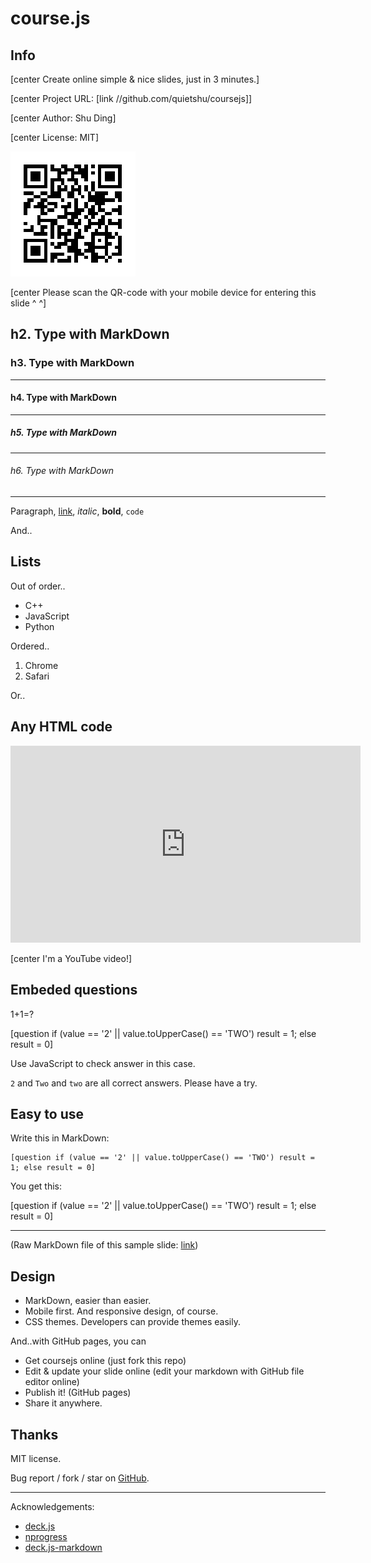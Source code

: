 # course.js

## Info

[center Create online simple & nice slides, just in 3 minutes.]

[center Project URL: [link //github.com/quietshu/coursejs]]

[center Author: Shu Ding]

[center License: MIT]

![I'm a nice qrcode!](docs/qrcode.png)

[center Please scan the QR-code with your mobile device for entering this slide ^ ^]

## h2. Type with MarkDown

### h3. Type with MarkDown

---

#### h4. Type with MarkDown

---

##### h5. Type with MarkDown

---

###### h6. Type with MarkDown

---

Paragraph, [link](#), *italic*, **bold**, `code`

And..

## Lists

Out of order..

- C++
- JavaScript
- Python

Ordered..

1. Chrome
2. Safari

Or..

## Any HTML code

<iframe width="560" height="315" src="https://www.youtube.com/embed/e7EfxMOElBE" frameborder="0" allowfullscreen></iframe>

[center I'm a YouTube video!]

## Embeded questions

1+1=?

[question if (value == '2' || value.toUpperCase() == 'TWO') result = 1; else result = 0]

Use JavaScript to check answer in this case.

`2` and `Two` and `two` are all correct answers. Please have a try.

## Easy to use

Write this in MarkDown:

	[question if (value == '2' || value.toUpperCase() == 'TWO') result = 1; else result = 0]
	
You get this:

[question if (value == '2' || value.toUpperCase() == 'TWO') result = 1; else result = 0]

---

(Raw MarkDown file of this sample slide: [link](demo.md))

## Design

- MarkDown, easier than easier.
- Mobile first. And responsive design, of course.
- CSS themes. Developers can provide  themes easily.

And..with GitHub pages, you can

- Get coursejs online (just fork this repo)
- Edit & update your slide online (edit your markdown with GitHub file editor online)
- Publish it! (GitHub pages)
- Share it anywhere.

## Thanks

MIT license. 

Bug report / fork / star on [GitHub](http://github.com/quietshu/coursejs).

---

Acknowledgements:

- [deck.js](https://github.com/imakewebthings/deck.js)
- [nprogress](https://github.com/rstacruz/nprogress/)
- [deck.js-markdown](https://github.com/tmbrggmn/deck.js-markdown)
